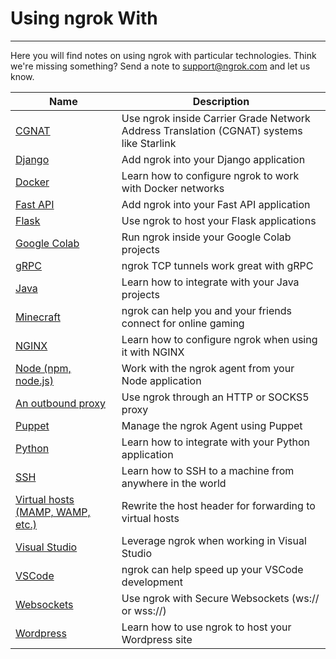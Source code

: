 
# Using ngrok With
----------------

Here you will find notes on using ngrok with particular technologies. Think we're missing something? Send a note to [support@ngrok.com](mailto:support@ngrok.com) and let us know.

| Name | Description |
| --- | --- |
| [CGNAT](/using-ngrok-with#cgnat) | Use ngrok inside Carrier Grade Network Address Translation (CGNAT) systems like Starlink |
| [Django](/using-ngrok-with#django) | Add ngrok into your Django application |
| [Docker](/using-ngrok-with#docker) | Learn how to configure ngrok to work with Docker networks |
| [Fast API](/using-ngrok-with#fastapi) | Add ngrok into your Fast API application |
| [Flask](/using-ngrok-with#flask) | Use ngrok to host your Flask applications |
| [Google Colab](/using-ngrok-with#colab) | Run ngrok inside your Google Colab projects |
| [gRPC](/using-ngrok-with#grpc) | ngrok TCP tunnels work great with gRPC |
| [Java](/using-ngrok-with#java) | Learn how to integrate with your Java projects |
| [Minecraft](/using-ngrok-with#minecraft) | ngrok can help you and your friends connect for online gaming |
| [NGINX](/using-ngrok-with#nginx) | Learn how to configure ngrok when using it with NGINX |
| [Node (npm, node.js)](/using-ngrok-with#node) | Work with the ngrok agent from your Node application |
| [An outbound proxy](/using-ngrok-with#outbound-proxy) | Use ngrok through an HTTP or SOCKS5 proxy |
| [Puppet](/using-ngrok-with#puppet) | Manage the ngrok Agent using Puppet |
| [Python](/using-ngrok-with#python) | Learn how to integrate with your Python application |
| [SSH](/using-ngrok-with#ssh) | Learn how to SSH to a machine from anywhere in the world |
| [Virtual hosts (MAMP, WAMP, etc.)](/using-ngrok-with#virtual-hosts) | Rewrite the host header for forwarding to virtual hosts |
| [Visual Studio](/using-ngrok-with#visual-studio) | Leverage ngrok when working in Visual Studio |
| [VSCode](/using-ngrok-with#vscode) | ngrok can help speed up your VSCode development |
| [Websockets](/using-ngrok-with#websockets) | Use ngrok with Secure Websockets (ws:// or wss://) |
| [Wordpress](/using-ngrok-with#wordpress) | Learn how to use ngrok to host your Wordpress site |

